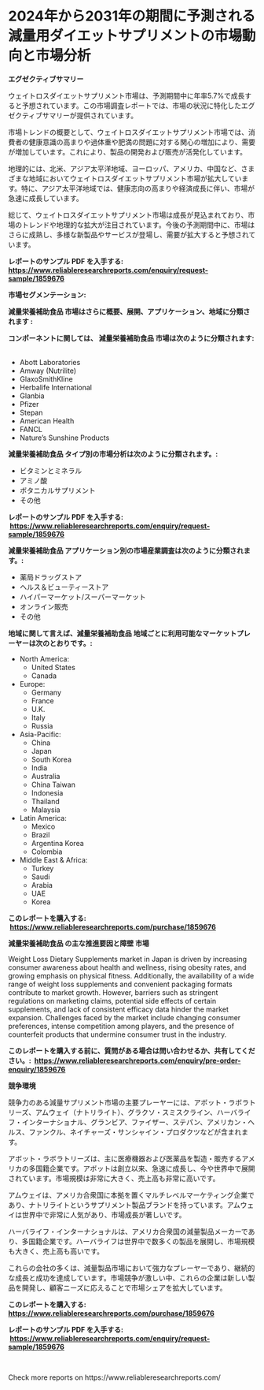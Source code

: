 <p><h1>2024年から2031年の期間に予測される減量用ダイエットサプリメントの市場動向と市場分析</h1></p><p><strong>エグゼクティブサマリー</strong></p>
<p><p>ウェイトロスダイエットサプリメント市場は、予測期間中に年率5.7%で成長すると予想されています。この市場調査レポートでは、市場の状況に特化したエグゼクティブサマリーが提供されています。</p><p>市場トレンドの概要として、ウェイトロスダイエットサプリメント市場では、消費者の健康意識の高まりや過体重や肥満の問題に対する関心の増加により、需要が増加しています。これにより、製品の開発および販売が活発化しています。</p><p>地理的には、北米、アジア太平洋地域、ヨーロッパ、アメリカ、中国など、さまざまな地域においてウェイトロスダイエットサプリメント市場が拡大しています。特に、アジア太平洋地域では、健康志向の高まりや経済成長に伴い、市場が急速に成長しています。</p><p>総じて、ウェイトロスダイエットサプリメント市場は成長が見込まれており、市場のトレンドや地理的な拡大が注目されています。今後の予測期間中に、市場はさらに成熟し、多様な新製品やサービスが登場し、需要が拡大すると予想されています。</p></p>
<p><strong>レポートのサンプル PDF を入手する: <a href="https://www.reliableresearchreports.com/enquiry/request-sample/1859676">https://www.reliableresearchreports.com/enquiry/request-sample/1859676</a></strong></p>
<p><strong>市場セグメンテーション:</strong></p>
<p><strong> 減量栄養補助食品 市場はさらに概要、展開、アプリケーション、地域に分類されます :</strong></p>
<p><strong>コンポーネントに関しては、 減量栄養補助食品 市場は次のように分類されます: &nbsp;</strong></p>
<p><ul><li>Abott Laboratories</li><li>Amway (Nutrilite)</li><li>GlaxoSmithKline</li><li>Herbalife International</li><li>Glanbia</li><li>Pfizer</li><li>Stepan</li><li>American Health</li><li>FANCL</li><li>Nature’s Sunshine Products</li></ul></p>
<p><strong> 減量栄養補助食品 タイプ別の市場分析は次のように分類されます。:</strong></p>
<p><ul><li>ビタミンとミネラル</li><li>アミノ酸</li><li>ボタニカルサプリメント</li><li>その他</li></ul></p>
<p><strong>レポートのサンプル PDF を入手する: &nbsp;<a href="https://www.reliableresearchreports.com/enquiry/request-sample/1859676">https://www.reliableresearchreports.com/enquiry/request-sample/1859676</a></strong></p>
<p><strong> 減量栄養補助食品 アプリケーション別の市場産業調査は次のように分類されます。:</strong></p>
<p><ul><li>薬局ドラッグストア</li><li>ヘルス＆ビューティーストア</li><li>ハイパーマーケット/スーパーマーケット</li><li>オンライン販売</li><li>その他</li></ul></p>
<p><strong>地域に関して言えば、減量栄養補助食品 地域ごとに利用可能なマーケットプレーヤーは次のとおりです。:</strong></p>
<p><ul>
    <li>
        North America:
        <ul>
            <li>United States</li>
            <li>Canada</li>
        </ul>
    </li>
    <li>
        Europe:
        <ul>
            <li>Germany</li>
            <li>France</li>
            <li>U.K.</li>
            <li>Italy</li>
            <li>Russia</li>
        </ul>
    </li>
    <li>
        Asia-Pacific:
        <ul>
            <li>China</li>
            <li>Japan</li>
            <li>South Korea</li>
            <li>India</li>
            <li>Australia</li>
            <li>China Taiwan</li>
            <li>Indonesia</li>
            <li>Thailand</li>
            <li>Malaysia</li>
        </ul>
    </li>
    <li>
        Latin America:
        <ul>
            <li>Mexico</li>
            <li>Brazil</li>
            <li>Argentina Korea</li>
            <li>Colombia</li>
        </ul>
    </li>
    <li>
        Middle East & Africa:
        <ul>
            <li>Turkey</li>
            <li>Saudi</li>
            <li>Arabia</li>
            <li>UAE</li>
            <li>Korea</li>
        </ul>
    </li>
    </ul></p>
<p><strong>このレポートを購入する: &nbsp;<a href="https://www.reliableresearchreports.com/purchase/1859676">https://www.reliableresearchreports.com/purchase/1859676</a></strong></p>
<p><strong>減量栄養補助食品 の主な推進要因と障壁 市場</strong></p>
<p><p>Weight Loss Dietary Supplements market in Japan is driven by increasing consumer awareness about health and wellness, rising obesity rates, and growing emphasis on physical fitness. Additionally, the availability of a wide range of weight loss supplements and convenient packaging formats contribute to market growth. However, barriers such as stringent regulations on marketing claims, potential side effects of certain supplements, and lack of consistent efficacy data hinder the market expansion. Challenges faced by the market include changing consumer preferences, intense competition among players, and the presence of counterfeit products that undermine consumer trust in the industry.</p></p>
<p><strong>このレポートを購入する前に、質問がある場合は問い合わせるか、共有してください。:&nbsp; <a href="https://www.reliableresearchreports.com/enquiry/pre-order-enquiry/1859676">https://www.reliableresearchreports.com/enquiry/pre-order-enquiry/1859676</a></strong></p>
<p><strong>競争環境</strong></p>
<p><p>競争力のある減量サプリメント市場の主要プレーヤーには、アボット・ラボラトリーズ、アムウェイ（ナトリライト）、グラクソ・スミスクライン、ハーバライフ・インターナショナル、グランビア、ファイザー、ステパン、アメリカン・ヘルス、ファンクル、ネイチャーズ・サンシャイン・プロダクツなどが含まれます。</p><p>アボット・ラボラトリーズは、主に医療機器および医薬品を製造・販売するアメリカの多国籍企業です。アボットは創立以来、急速に成長し、今や世界中で展開されています。市場規模は非常に大きく、売上高も非常に高いです。</p><p>アムウェイは、アメリカ合衆国に本拠を置くマルチレベルマーケティング企業であり、ナトリライトというサプリメント製品ブランドを持っています。アムウェイは世界中で非常に人気があり、市場成長が著しいです。</p><p>ハーバライフ・インターナショナルは、アメリカ合衆国の減量製品メーカーであり、多国籍企業です。ハーバライフは世界中で数多くの製品を展開し、市場規模も大きく、売上高も高いです。</p><p>これらの会社の多くは、減量製品市場において強力なプレーヤーであり、継続的な成長と成功を達成しています。市場競争が激しい中、これらの企業は新しい製品を開発し、顧客ニーズに応えることで市場シェアを拡大しています。</p></p>
<p><strong>このレポートを購入する: &nbsp; <a href="https://www.reliableresearchreports.com/purchase/1859676">https://www.reliableresearchreports.com/purchase/1859676</a></strong></p>
<p><strong>レポートのサンプル PDF を入手する: &nbsp;<a href="https://www.reliableresearchreports.com/enquiry/request-sample/1859676">https://www.reliableresearchreports.com/enquiry/request-sample/1859676</a></strong><strong></strong></p>
<p>&nbsp;</p>
<p>Check more reports on https://www.reliableresearchreports.com/</p>